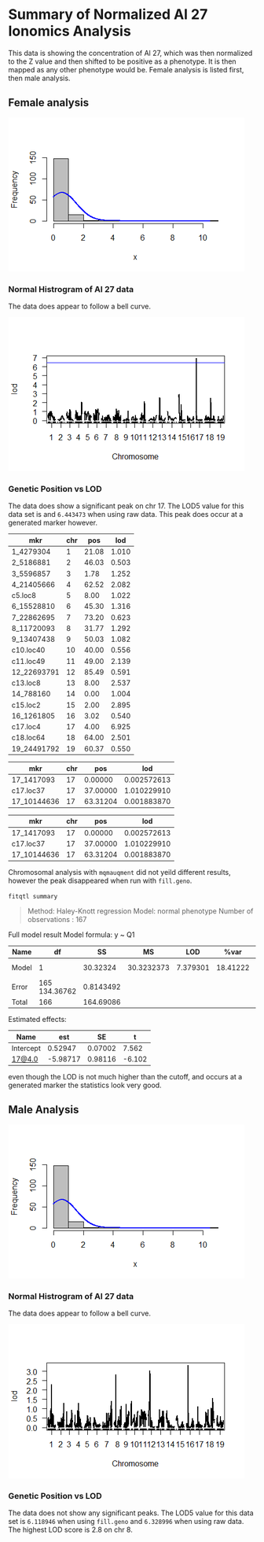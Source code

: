 # Summary of Normalized Al 27 Ionomics Analysis
This data is showing the concentration of Al 27, which was then normalized to the Z value and then shifted to be positive as a phenotype. It is then mapped as any other phenotype would be. Female analysis is listed first, then male analysis.

## Female analysis

![Normal Histogram](https://github.com/Kovacs-Lab/Aim-3/blob/master/QTL_mapping/docs/images/NAl27/Female/Normal_Histogram.png "Normal Histogram")
### Normal Histrogram of Al 27 data
The data does appear to follow a bell curve.


![Genetic Position vs LOD](https://github.com/Kovacs-Lab/Aim-3/blob/master/QTL_mapping/docs/images/NAl27/Female/Genetic_Position_vs_LOD_Score.png "Genetic Postion vs LOD")
### Genetic Position vs LOD
The data does show a significant peak on chr 17. The LOD5 value for this data set is and `6.443473` when using raw data. This peak does occur at a generated marker however. 

mkr | chr | pos | lod
--- |--- | --- | ---
1_4279304 | 1 | 21.08 | 1.010
2_5186881 | 2 | 46.03 | 0.503
3_5596857 | 3  | 1.78 | 1.252
4_21405666 | 4 | 62.52 | 2.082
c5.loc8 | 5 | 8.00 | 1.022
6_15528810 | 6 | 45.30 | 1.316
7_22862695 | 7 | 73.20 | 0.623
8_11720093 | 8 | 31.77 | 1.292
9_13407438 | 9 | 50.03 | 1.082
c10.loc40 | 10 | 40.00 | 0.556
c11.loc49 | 11 | 49.00 | 2.139
12_22693791 | 12 | 85.49 | 0.591
c13.loc8 | 13 | 8.00 | 2.537
14_788160 | 14 | 0.00 | 1.004
c15.loc2 | 15 | 2.00 | 2.895
16_1261805 | 16 | 3.02 | 0.540
c17.loc4 | 17  | 4.00 | 6.925
c18.loc64 | 18 | 64.00 | 2.501
19_24491792 | 19 | 60.37 | 0.550

mkr | chr | pos | lod
--- | --- | --- | ---
17_1417093 | 17 | 0.00000 | 0.002572613
c17.loc37 | 17 | 37.00000 | 1.010229910
17_10144636 | 17 | 63.31204 | 0.001883870

mkr | chr | pos | lod
--- | --- | --- | ---
17_1417093 | 17 | 0.00000 | 0.002572613
c17.loc37 | 17 | 37.00000 | 1.010229910
17_10144636 | 17 | 63.31204 | 0.001883870

Chromosomal analysis with `mqmauqment` did not yeild different results, however the peak disappeared when run with `fill.geno`.

`fitqtl summary`

>Method: Haley-Knott regression 
>Model:  normal phenotype
>Number of observations : 167 

Full model result
Model formula: y ~ Q1 

Name | df | SS | MS | LOD | %var | Pvalue(Chi2) | Pvalue(F)
--- | --- | --- | --- | --- | --- | --- | ----
Model | 1 | 30.32324 | 30.3232373 | 7.379301 | 18.41222 | 5.559747e-09 | 7.214544e-09
Error | 165 134.36762 | 0.8143492                  
Total | 166 | 164.69086                             

Estimated effects:

Name | est | SE | t
--- | --- | --- | ---
Intercept | 0.52947 | 0.07002 | 7.562
17@4.0 | -5.98717 | 0.98116 | -6.102

even though the LOD is not much higher than the cutoff, and occurs at a generated marker the statistics look very good. 

## Male Analysis

![Normal Histogram](https://github.com/Kovacs-Lab/Aim-3/blob/master/QTL_mapping/docs/images/NAl27/Male/Normal_Histogram.png "Normal Histogram")
### Normal Histrogram of Al 27 data
The data does appear to follow a bell curve.


![Genetic Position vs LOD](https://github.com/Kovacs-Lab/Aim-3/blob/master/QTL_mapping/docs/images/NAl27/Male/Genetic_Position_vs_LOD_Score.png "Genetic Postion vs LOD")
### Genetic Position vs LOD
The data does not show any significant peaks. The LOD5 value for this data set is `6.118946` when using `fill.geno` and `6.328996` when using raw data. The highest LOD score is 2.8 on chr 8. 
